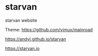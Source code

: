 # starvan

starvan website

Theme: https://github.com/vimux/mainroad


https://andyl.github.io/starvan

https://starvan.io
